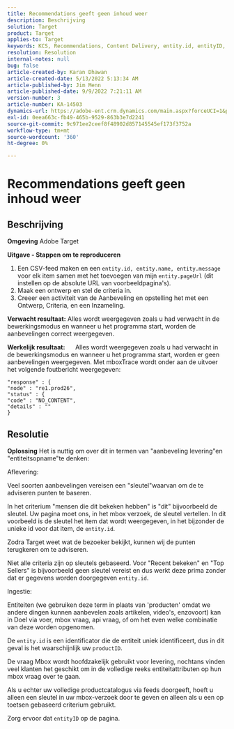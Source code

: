 ```yaml
---
title: Recommendations geeft geen inhoud weer
description: Beschrijving
solution: Target
product: Target
applies-to: Target
keywords: KCS, Recommendations, Content Delivery, entity.id, entityID, productID, key, identifier
resolution: Resolution
internal-notes: null
bug: false
article-created-by: Karan Dhawan
article-created-date: 5/13/2022 5:13:34 AM
article-published-by: Jim Menn
article-published-date: 9/9/2022 7:21:11 AM
version-number: 3
article-number: KA-14503
dynamics-url: https://adobe-ent.crm.dynamics.com/main.aspx?forceUCI=1&pagetype=entityrecord&etn=knowledgearticle&id=45c52a6f-7bd2-ec11-a7b5-00224809c101
exl-id: 0eea663c-fb49-465b-9529-863b3e7d2241
source-git-commit: 9c971ee2ceef8f48902d857145545ef173f3752a
workflow-type: tm+mt
source-wordcount: '360'
ht-degree: 0%

---
```


# Recommendations geeft geen inhoud weer

## Beschrijving


<b>Omgeving</b>
Adobe Target

<b>Uitgave - Stappen om te reproduceren</b>

1. Een CSV-feed maken en een `entity.id, entity.name, entity.message` voor elk item samen met het toevoegen van mijn `entity.pageUrl` (dit instellen op de absolute URL van voorbeeldpagina&#39;s).
2. Maak een ontwerp en stel de criteria in.
3. Creeer een activiteit van de Aanbeveling en opstelling het met een Ontwerp, Criteria, en een Inzameling.


<b>Verwacht resultaat:</b>
Alles wordt weergegeven zoals u had verwacht in de bewerkingsmodus en wanneer u het programma start, worden de aanbevelingen correct weergegeven.

<b>Werkelijk resultaat:</b>
&#x200B; &#x200B; &#x200B; &#x200B; &#x200B; Alles wordt weergegeven zoals u had verwacht in de bewerkingsmodus en wanneer u het programma start, worden er geen aanbevelingen weergegeven.
Met mboxTrace wordt onder aan de uitvoer het volgende foutbericht weergegeven:

```
"response" : {
"node" : "re1.prod26",
"status" : {
"code" : "NO_CONTENT",
"details" : ""
}
```

## Resolutie


<b>Oplossing</b>
Het is nuttig om over dit in termen van &quot;aanbeveling levering&quot;en &quot;entiteitsopname&quot;te denken:



Aflevering:

Veel soorten aanbevelingen vereisen een &quot;sleutel&quot;waarvan om de te adviseren punten te baseren.

In het criterium &quot;mensen die dit bekeken hebben&quot; is &quot;dit&quot; bijvoorbeeld de sleutel. Uw pagina moet ons, in het mbox verzoek, de sleutel vertellen. In dit voorbeeld is de sleutel het item dat wordt weergegeven, in het bijzonder de unieke id voor dat item, de `entity.id`.

Zodra Target weet wat de bezoeker bekijkt, kunnen wij de punten terugkeren om te adviseren.

Niet alle criteria zijn op sleutels gebaseerd. Voor &quot;Recent bekeken&quot; en &quot;Top Sellers&quot; is bijvoorbeeld geen sleutel vereist en dus werkt deze prima zonder dat er gegevens worden doorgegeven `entity.id`.



Ingestie:

Entiteiten (we gebruiken deze term in plaats van &#39;producten&#39; omdat we andere dingen kunnen aanbevelen zoals artikelen, video&#39;s, enzovoort) kan in Doel via voer, mbox vraag, api vraag, of om het even welke combinatie van deze worden opgenomen.

De `entity.id` is een identificator die de entiteit uniek identificeert, dus in dit geval is het waarschijnlijk uw `productID`.

De vraag Mbox wordt hoofdzakelijk gebruikt voor levering, nochtans vinden veel klanten het geschikt om in de volledige reeks entiteitattributen op hun mbox vraag over te gaan.

Als u echter uw volledige productcatalogus via feeds doorgeeft, hoeft u alleen een sleutel in uw mbox-verzoek door te geven en alleen als u een op toetsen gebaseerd criterium gebruikt.



Zorg ervoor dat `entityID` op de pagina.
